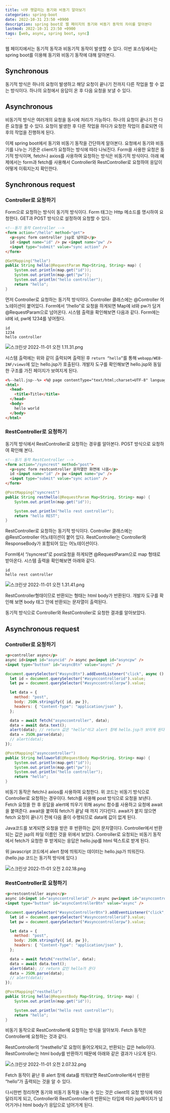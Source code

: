 ```yaml
---
title: 너무 헷갈리는 동기와 비동기 알아보기
categories: spring-boot
date: 2022-10-31 23:50 +0900
description: spring boot로 웹 페이지의 동기와 비동기 동작의 차이를 알아본다
lastmod: 2022-10-31 23:50 +0900
tags: [web, async, spring boot, sync]
---
```


웹 페이지에서는 동기적 동작과 비동기적 동작이 발생할 수 있다. 이번 포스팅에서는 spring boot를 이용해 동기와 비동기 동작에 대해 알아본다.

## Synchronous

동기적 방식은 하나의 요청이 발생하고 해당 요청이 끝나기 전까지 다른 작업을 할 수 없는 방식이다. 하나의 요청에서 응답이 온 후 다음 요청을 보낼 수 있다.

## Asynchronous

비동기적 방식은 여러개의 요청을 동시에 처리가 가능하다. 하나의 요청이 끝나기 전 다른 요청을 할 수 있다. 요청이 발생한 후 다른 작업을 하다가 요청한 작업이 종료되면 이후의 작업을 진행하게 된다.

이제 spring boot에서 동기와 비동기 동작을 간단하게 알아본다. 요청에서 동기와 비동기를 나누는 기준은 client가 요청하는 방식에 따라 나눠진다. Form을 사용한 요청은 동기적 방식이며, fetch나 axios를 사용하여 요청하는 방식은 비동기적 방식이다. 아래 예제에서는 form과 fetch를 사용해서 Controller와 RestController로 요청하여 응답이 어떻게 이뤄지는지 확인한다.

## Synchronous request

### Controller로 요청하기

Form으로 요청하는 방식이 동기적 방식이다. Form 태그는 Http 메소드를 명시하여 요청한다. GET과 POST 방식으로 설정하여 요청할 수 있다.

```html
<!--동기 동작 Controller -->
<form action="/hello" method="get">
  <p>sync form controller jsp로 넘어감</p>
  id <input name="id" /> pw <input name="pw" />
  <input type="submit" value="sync action" />
</form>
```

```java
@GetMapping("hello")
public String hello(@RequestParam Map<String, String> map) {
    System.out.println(map.get("id"));
    System.out.println(map.get("pw"));
    System.out.println("hello controller");
    return "hello";
}
```

먼저 Controller로 요청하는 동기적 방식이다. Controller 클래스에는 @Controller 어노테이션이 붙어있다. Form에서 “/hello”로 요청을 하게되면 Map에 id와 pw가 담겨 @RequestParam으로 넘어온다. 시스템 출력을 확인해보면 다음과 같다. Form에는 id에 id, pw에 1234를 넣어줬다.

```
id
1234
hello controller
```

![스크린샷 2022-11-01 오전 1.11.31.png](/images/posting/spring/async/pic1.png)

시스템 출력에는 위와 같이 출력되며 출력된 후 `return “hello”`를 통해 `webapp/WEB-INF/views`에 있는 hello.jsp가 호출된다. 개발자 도구를 확인해보면 hello.jsp와 동일한 구조를 가진 페이지가 보여지게 된다.

```html
<%--hell.jsp--%> <%@ page contentType="text/html;charset=UTF-8" language="java" %>
<html>
  <head>
    <title>Title</title>
  </head>
  <body>
    hello world
  </body>
</html>
```

### RestController로 요청하기

동기적 방식에서 RestController로 요청하는 경우를 알아본다. POST 방식으로 요청하여 확인해 본다.

```html
<!--동기 동작 RestController -->
<form action="/syncrest" method="post">
  <p>sync form restcontroller 문자열만 화면에 나옴</p>
  id <input name="id" /> pw <input name="pw" />
  <input type="submit" value="sync action" />
</form>
```

```java
@PostMapping("syncrest")
public String resthello(@RequestParam Map<String, String> map) {
    System.out.println(map.get("id"));

    System.out.println("hello rest controller");
    return "hello REST";
}
```

RestController로 요청하는 동기적 방식이다. Controller 클래스에는 @RestController 어노테이션이 붙어 있다. RestController는 Controller와 ResponseBody가 포함되어 있는 어노테이션이다.

Form에서 “/syncrest”로 post요청을 하게되면 @RequestParam으로 map 형태로 받아온다. 시스템 출력을 확인해보면 아래와 같다.

```
id
hello rest controller
```

![스크린샷 2022-11-01 오전 1.31.41.png](/images/posting/spring/async/pic2.png)

RestController형태이므로 반환되는 형태는 html body가 반환된다. 개발자 도구를 확인해 보면 body 태그 안에 반환되는 문자열이 출력된다.

동기적 방식으로 Controller와 RestController로 요청한 결과를 알아보았다.

## Asynchronous request

### Controller로 요청하기

```html
<p>controller async</p>
async id<input id="asyncid" /> async pw<input id="asyncpw" />
<input type="button" id="asyncBtn" value="async" />
```

```jsx
document.querySelector("#asyncBtn").addEventListener("click", async () => {
  let id = document.querySelector("#asynccontrollerid").value;
  let pw = document.querySelector("#asynccontrollerpw").value;

  let data = {
    method: "post",
    body: JSON.stringify({ id, pw }),
    headers: { "Content-Type": "application/json" },
  };

  data = await fetch("asynccontroller", data);
  data = await data.text();
  alert(data); // return 값은 "hello"이고 alert 창에 hello.jsp가 보이게 된다.
  data = JSON.parse(data);
  // alert(data);
});
```

```java
@PostMapping("asynccontroller")
public String helloworld(@RequestBody Map<String, String> map) {
    System.out.println(map.get("id"));
    System.out.println(map.get("pw"));
    System.out.println("hello controller");
    return "hello";
}
```

비동기 동작은 fetch나 axios를 사용하여 요청한다. 위 코드는 비동기 방식으로 Controller로 요청하는 경우이다. fetch를 사용해 post 방식으로 요청을 보낸다. Fetch 요청을 한 후 응답을 alert에 띄우기 위해 async 함수를 사용하고 요청에 await을 붙여준다. await을 붙여줘 fetch가 끝날 때 까지 기다린다. await가 붙지 않으면 fetch 요청이 끝나기 전에 다음 줄이 수행되므로 data에 값이 없게 된다.

Java코드를 보게되면 요청을 받은 후 반환하는 값이 문자열이다. Controller에서 반환되는 값은 jsp의 파일 이름인 것을 위에서 보았다. Controller로 요청되는 비동기 동작에서 fetch가 요청한 후 받게되는 응답은 hello.jsp를 html 텍스트로 받게 된다.

위 javascript 코드에서 alert 창에 띄워지는 데이터는 hello.jsp가 띄워진다. (hello.jsp 코드는 동기적 방식에 있다.)

![스크린샷 2022-11-01 오전 2.02.18.png](/images/posting/spring/async/pic3.png)

### RestController로 요청하기

```html
<p>restcontroller async</p>
async id<input id="asynccontrollerid" /> async pw<input id="asynccontrollerpw" />
<input type="button" id="asyncControllerBtn" value="async" />
```

```jsx
document.querySelector("#asyncControllerBtn").addEventListener("click", async () => {
  let id = document.querySelector("#asynccontrollerid").value;
  let pw = document.querySelector("#asynccontrollerpw").value;

  let data = {
    method: "post",
    body: JSON.stringify({ id, pw }),
    headers: { "Content-Type": "application/json" },
  };

  data = await fetch("resthello", data);
  data = await data.text();
  alert(data); // return 값인 hello가 온다
  data = JSON.parse(data);
  // alert(data);
});
```

```java
@PostMapping("resthello")
public String hello(@RequestBody Map<String, String> map) {
    System.out.println(map.get("id"));

    System.out.println("hello rest controller");
    return "hello";
}
```

비동기 동작으로 RestController에 요청하는 방식을 알아보자. Fetch 동작은 Controller에 요청하는 것과 같다.

RestController의 “/resthello”로 요청이 들어오게되고, 반환되는 값은 hello이다. RestController는 html body를 반환하기 때문에 아래와 같은 결과가 나오게 된다.

![스크린샷 2022-11-01 오전 2.07.32.png](/images/posting/spring/async/pic4.png)

Fetch 동작이 끝난 후 alert 창에 data를 띄워보면 RestController에서 반환된 “hello”가 출력되는 것을 알 수 있다.

다시한번 정리하면 동기와 비동기 동작을 나눌 수 있는 것은 client의 요청 방식에 따라 달라지게 되고, Controller와 RestController의 반환되는 타입에 따라 jsp페이지가 넘어가거나 html body가 응답으로 넘어가게 된다.
